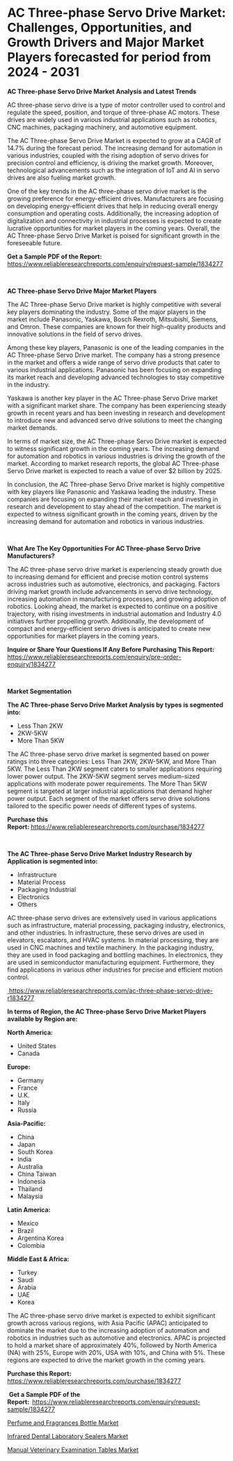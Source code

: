 <p><h1>AC Three-phase Servo Drive Market: Challenges, Opportunities, and Growth Drivers and Major Market Players forecasted for period from 2024 - 2031</h1></p><p><strong>AC Three-phase Servo Drive Market Analysis and Latest Trends</strong></p>
<p><p>AC three-phase servo drive is a type of motor controller used to control and regulate the speed, position, and torque of three-phase AC motors. These drives are widely used in various industrial applications such as robotics, CNC machines, packaging machinery, and automotive equipment.</p><p>The AC Three-phase Servo Drive Market is expected to grow at a CAGR of 14.7% during the forecast period. The increasing demand for automation in various industries, coupled with the rising adoption of servo drives for precision control and efficiency, is driving the market growth. Moreover, technological advancements such as the integration of IoT and AI in servo drives are also fueling market growth.</p><p>One of the key trends in the AC three-phase servo drive market is the growing preference for energy-efficient drives. Manufacturers are focusing on developing energy-efficient drives that help in reducing overall energy consumption and operating costs. Additionally, the increasing adoption of digitalization and connectivity in industrial processes is expected to create lucrative opportunities for market players in the coming years. Overall, the AC Three-phase Servo Drive Market is poised for significant growth in the foreseeable future.</p></p>
<p><strong>Get a Sample PDF of the Report:&nbsp;</strong> <a href="https://www.reliableresearchreports.com/enquiry/request-sample/1834277">https://www.reliableresearchreports.com/enquiry/request-sample/1834277</a></p>
<p>&nbsp;</p>
<p><strong>AC Three-phase Servo Drive Major Market Players</strong></p>
<p><p>The AC Three-phase Servo Drive market is highly competitive with several key players dominating the industry. Some of the major players in the market include Panasonic, Yaskawa, Bosch Rexroth, Mitsubishi, Siemens, and Omron. These companies are known for their high-quality products and innovative solutions in the field of servo drives.</p><p>Among these key players, Panasonic is one of the leading companies in the AC Three-phase Servo Drive market. The company has a strong presence in the market and offers a wide range of servo drive products that cater to various industrial applications. Panasonic has been focusing on expanding its market reach and developing advanced technologies to stay competitive in the industry.</p><p>Yaskawa is another key player in the AC Three-phase Servo Drive market with a significant market share. The company has been experiencing steady growth in recent years and has been investing in research and development to introduce new and advanced servo drive solutions to meet the changing market demands.</p><p>In terms of market size, the AC Three-phase Servo Drive market is expected to witness significant growth in the coming years. The increasing demand for automation and robotics in various industries is driving the growth of the market. According to market research reports, the global AC Three-phase Servo Drive market is expected to reach a value of over $2 billion by 2025.</p><p>In conclusion, the AC Three-phase Servo Drive market is highly competitive with key players like Panasonic and Yaskawa leading the industry. These companies are focusing on expanding their market reach and investing in research and development to stay ahead of the competition. The market is expected to witness significant growth in the coming years, driven by the increasing demand for automation and robotics in various industries.</p></p>
<p>&nbsp;</p>
<p><strong>What Are The Key Opportunities For AC Three-phase Servo Drive Manufacturers?</strong></p>
<p><p>The AC three-phase servo drive market is experiencing steady growth due to increasing demand for efficient and precise motion control systems across industries such as automotive, electronics, and packaging. Factors driving market growth include advancements in servo drive technology, increasing automation in manufacturing processes, and growing adoption of robotics. Looking ahead, the market is expected to continue on a positive trajectory, with rising investments in industrial automation and Industry 4.0 initiatives further propelling growth. Additionally, the development of compact and energy-efficient servo drives is anticipated to create new opportunities for market players in the coming years.</p></p>
<p><strong>Inquire or Share Your Questions If Any Before Purchasing This Report:</strong> <a href="https://www.reliableresearchreports.com/enquiry/pre-order-enquiry/1834277">https://www.reliableresearchreports.com/enquiry/pre-order-enquiry/1834277</a></p>
<p>&nbsp;</p>
<p><strong>Market Segmentation</strong></p>
<p><strong>The AC Three-phase Servo Drive Market Analysis by types is segmented into:</strong></p>
<p><ul><li>Less Than 2KW</li><li>2KW-5KW</li><li>More Than 5KW</li></ul></p>
<p><p>The AC three-phase servo drive market is segmented based on power ratings into three categories: Less Than 2KW, 2KW-5KW, and More Than 5KW. The Less Than 2KW segment caters to smaller applications requiring lower power output. The 2KW-5KW segment serves medium-sized applications with moderate power requirements. The More Than 5KW segment is targeted at larger industrial applications that demand higher power output. Each segment of the market offers servo drive solutions tailored to the specific power needs of different types of systems.</p></p>
<p><strong>Purchase this Report:&nbsp;</strong><a href="https://www.reliableresearchreports.com/purchase/1834277">https://www.reliableresearchreports.com/purchase/1834277</a></p>
<p>&nbsp;</p>
<p><strong>The AC Three-phase Servo Drive Market Industry Research by Application is segmented into:</strong></p>
<p><ul><li>Infrastructure</li><li>Material Process</li><li>Packaging Industrial</li><li>Electronics</li><li>Others</li></ul></p>
<p><p>AC three-phase servo drives are extensively used in various applications such as infrastructure, material processing, packaging industry, electronics, and other industries. In infrastructure, these servo drives are used in elevators, escalators, and HVAC systems. In material processing, they are used in CNC machines and textile machinery. In the packaging industry, they are used in food packaging and bottling machines. In electronics, they are used in semiconductor manufacturing equipment. Furthermore, they find applications in various other industries for precise and efficient motion control.</p></p>
<p><a href="https://www.reliableresearchreports.com/ac-three-phase-servo-drive-r1834277">&nbsp;https://www.reliableresearchreports.com/ac-three-phase-servo-drive-r1834277</a></p>
<p><strong>In terms of Region, the AC Three-phase Servo Drive Market Players available by Region are:</strong></p>
<p>
    <p> <strong> North America: </strong>
        <ul>
            <li>United States</li>
            <li>Canada</li>
        </ul>
        </p> 
    <p> <strong> Europe: </strong>
        <ul>
            <li>Germany</li>
            <li>France</li>
            <li>U.K.</li>
            <li>Italy</li>
            <li>Russia</li>
        </ul>
        </p> 
    <p> <strong> Asia-Pacific: </strong>
        <ul>
            <li>China</li>
            <li>Japan</li>
            <li>South Korea</li>
            <li>India</li>
            <li>Australia</li>
            <li>China Taiwan</li>
            <li>Indonesia</li>
            <li>Thailand</li>
            <li>Malaysia</li>
        </ul>
        </p> 
    <p> <strong> Latin America: </strong>
        <ul>
            <li>Mexico</li>
            <li>Brazil</li>
            <li>Argentina Korea</li>
            <li>Colombia</li>
        </ul>
        </p> 
    <p> <strong> Middle East & Africa: </strong>
        <ul>
            <li>Turkey</li>
            <li>Saudi</li>
            <li>Arabia</li>
            <li>UAE</li>
            <li>Korea</li>
        </ul>
    </p>
    </p>
<p><p>The AC three-phase servo drive market is expected to exhibit significant growth across various regions, with Asia Pacific (APAC) anticipated to dominate the market due to the increasing adoption of automation and robotics in industries such as automotive and electronics. APAC is projected to hold a market share of approximately 40%, followed by North America (NA) with 25%, Europe with 20%, USA with 10%, and China with 5%. These regions are expected to drive the market growth in the coming years.</p></p>
<p><strong>Purchase this Report: </strong><a href="https://www.reliableresearchreports.com/purchase/1834277">https://www.reliableresearchreports.com/purchase/1834277</a></p>
<p>&nbsp;<strong>Get a Sample PDF of the Report:&nbsp;&nbsp;</strong><a href="https://www.reliableresearchreports.com/enquiry/request-sample/1834277">https://www.reliableresearchreports.com/enquiry/request-sample/1834277</a></p>
<p><strong></strong></p>
<p><p><a href="https://www.linkedin.com/pulse/global-perfume-fragrances-bottle-industry-types-applications-market-ngowc?trackingId=6aDb32n9Wwo0IPsQs3DQXQ%3D%3D">Perfume and Fragrances Bottle Market</a></p><p><a href="https://www.linkedin.com/pulse/navigating-global-infrared-dental-laboratory-sealers-market-landscape-7iocc?trackingId=b8L7FvL%2FnRzvJoWbE%2F0Zjw%3D%3D">Infrared Dental Laboratory Sealers Market</a></p><p><a href="https://www.linkedin.com/pulse/global-manual-veterinary-examination-tables-market-trends-insights-ieimc?trackingId=lu5DCDZfv8RVqSileSkK%2BQ%3D%3D">Manual Veterinary Examination Tables Market</a></p></p>